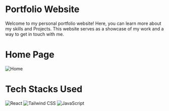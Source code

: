# Portfolio Website

Welcome to my personal portfolio website! Here, you can learn more about my skills and Projects. This website serves as a showcase of my work and a way to get in touch with me.

# Home Page

![Home](https://ik.imagekit.io/bagqqfegz/portfolio/Screenshot%202024-07-14%20222440.png?updatedAt=1721193361374)

# Tech Stacks Used

![React](https://img.shields.io/badge/React-61DAFB?style=for-the-badge&logo=react&logoColor=white) ![Tailwind CSS](https://img.shields.io/badge/Tailwind_CSS-38B2AC?style=for-the-badge&logo=tailwind-css&logoColor=white) ![JavaScript](https://img.shields.io/badge/JavaScript-F7DF1E?style=for-the-badge&logo=javascript&logoColor=black)
